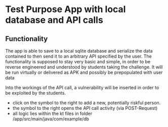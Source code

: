 # Test Purpose App with local database and API calls

## Functionality
The app is able to save to a local sqlite database and serialize the data contained to then send it to an arbitrary API specified by the user.
The functionality is supposed to stay very basic and simple, in order to be reverse engineered and understood by students taking the challenge.
It will be run virtually or delivered as APK and possibly be prepopulated with user data

Into the workings of the API call, a vulnerability will be inserted in order to be exploited by the students.

-   click on the symbol to the right to add a new, potentially riskful person.
-   the symbol to the right opens the API call activity (via POST-Request)
-   all logic lies within the kt files in folder /app/src/main/java/com/example/db